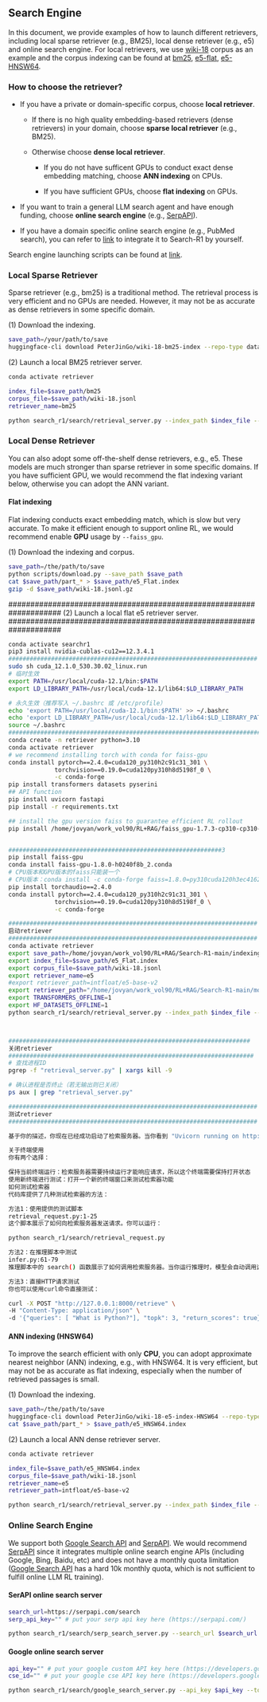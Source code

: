 
## Search Engine

In this document, we provide examples of how to launch different retrievers, including local sparse retriever (e.g., BM25), local dense retriever (e.g., e5) and online search engine.
For local retrievers, we use [wiki-18](https://huggingface.co/datasets/PeterJinGo/wiki-18-corpus) corpus as an example and the corpus indexing can be found at [bm25](https://huggingface.co/datasets/PeterJinGo/wiki-18-bm25-index), [e5-flat](https://huggingface.co/datasets/PeterJinGo/wiki-18-e5-index), [e5-HNSW64](https://huggingface.co/datasets/PeterJinGo/wiki-18-e5-index-HNSW64).

### How to choose the retriever?

- If you have a private or domain-specific corpus, choose **local retriever**.

    - If there is no high quality embedding-based retrievers (dense retrievers) in your domain, choose **sparse local retriever** (e.g., BM25).

    - Otherwise choose **dense local retriever**.
    
        - If you do not have sufficent GPUs to conduct exact dense embedding matching, choose **ANN indexing** on CPUs.

        - If you have sufficient GPUs, choose **flat indexing** on GPUs.


- If you want to train a general LLM search agent and have enough funding, choose **online search engine** (e.g., [SerpAPI](https://serpapi.com/)).


- If you have a domain specific online search engine (e.g., PubMed search), you can refer to [link](https://github.com/PeterGriffinJin/Search-R1/blob/main/search_r1/search/serp_search_server.py) to integrate it to Search-R1 by yourself.

Search engine launching scripts can be found at [link](https://github.com/PeterGriffinJin/Search-R1/tree/main/example/retriever).

### Local Sparse Retriever

Sparse retriever (e.g., bm25) is a traditional method. The retrieval process is very efficient and no GPUs are needed. However, it may not be as accurate as dense retrievers in some specific domain.

(1) Download the indexing.
```bash
save_path=/your/path/to/save
huggingface-cli download PeterJinGo/wiki-18-bm25-index --repo-type dataset --local-dir $save_path
```

(2) Launch a local BM25 retriever server.
```bash
conda activate retriever

index_file=$save_path/bm25
corpus_file=$save_path/wiki-18.jsonl
retriever_name=bm25

python search_r1/search/retrieval_server.py --index_path $index_file --corpus_path $corpus_file --topk 3 --retriever_name $retriever_name
```


### Local Dense Retriever

You can also adopt some off-the-shelf dense retrievers, e.g., e5. These models are much stronger than sparse retriever in some specific domains.
If you have sufficient GPU, we would recommend the flat indexing variant below, otherwise you can adopt the ANN variant.

#### Flat indexing

Flat indexing conducts exact embedding match, which is slow but very accurate. To make it efficient enough to support online RL, we would recommend enable **GPU** usage by ```--faiss_gpu```.

(1) Download the indexing and corpus.
```bash
save_path=/the/path/to/save
python scripts/download.py --save_path $save_path
cat $save_path/part_* > $save_path/e5_Flat.index
gzip -d $save_path/wiki-18.jsonl.gz
```


####################################################################
(2) Launch a local flat e5 retriever server.
####################################################################
```bash
conda activate searchr1
pip3 install nvidia-cublas-cu12==12.3.4.1 
######################################################################
sudo sh cuda_12.1.0_530.30.02_linux.run
# 临时生效
export PATH=/usr/local/cuda-12.1/bin:$PATH
export LD_LIBRARY_PATH=/usr/local/cuda-12.1/lib64:$LD_LIBRARY_PATH

# 永久生效（推荐写入 ~/.bashrc 或 /etc/profile）
echo 'export PATH=/usr/local/cuda-12.1/bin:$PATH' >> ~/.bashrc
echo 'export LD_LIBRARY_PATH=/usr/local/cuda-12.1/lib64:$LD_LIBRARY_PATH' >> ~/.bashrc
source ~/.bashrc
#################################################################################
conda create -n retriever python=3.10
conda activate retriever
# we recommend installing torch with conda for faiss-gpu
conda install pytorch==2.4.0=cuda120_py310h2c91c31_301 \
             torchvision==0.19.0=cuda120py310h8d5198f_0 \
             -c conda-forge
pip install transformers datasets pyserini
## API function
pip install uvicorn fastapi
pip install -r requirements.txt

## install the gpu version faiss to guarantee efficient RL rollout
pip install /home/jovyan/work_vol90/RL+RAG/faiss_gpu-1.7.3-cp310-cp310-manylinux_2_17_x86_64.manylinux2014_x86_64.whl


############################################################3
pip install faiss-gpu
conda install faiss-gpu-1.8.0-h0240f8b_2.conda 
# CPU版本和GPU版本的faiss只能装一个
# CPU版本：conda install -c conda-forge faiss=1.8.0=py310cuda120h3ec4162_1_cuda
pip install torchaudio==2.4.0 
conda install pytorch==2.4.0=cuda120_py310h2c91c31_301 \
             torchvision==0.19.0=cuda120py310h8d5198f_0 \
             -c conda-forge

######################################################################
启动retriever
######################################################################
conda activate retriever
export save_path=/home/jovyan/work_vol90/RL+RAG/Search-R1-main/indexing_corpus
export index_file=$save_path/e5_Flat.index
export corpus_file=$save_path/wiki-18.jsonl
export retriever_name=e5
#export retriever_path=intfloat/e5-base-v2
export retriever_path="/home/jovyan/work_vol90/RL+RAG/Search-R1-main/models/intfloat_e5-base-v2"
export TRANSFORMERS_OFFLINE=1
export HF_DATASETS_OFFLINE=1
python search_r1/search/retrieval_server.py --index_path $index_file --corpus_path $corpus_file --topk 3 --retriever_name $retriever_name --retriever_model $retriever_path --faiss_gpu



####################################################################
关闭retriever
#####################################################################
# 查找进程ID
pgrep -f "retrieval_server.py" | xargs kill -9

# 确认进程是否终止（若无输出则已关闭）
ps aux | grep "retrieval_server.py"

######################################################################
测试retriever
######################################################################

基于你的描述，你现在已经成功启动了检索服务器。当你看到 "Uvicorn running on http://0.0.0.0:8000 (Press CTRL+C to quit)" 时，这意味着检索服务器正在运行并监听8000端口。

关于终端使用
你有两个选择：

保持当前终端运行：检索服务器需要持续运行才能响应请求，所以这个终端需要保持打开状态
使用新终端进行测试：打开一个新的终端窗口来测试检索器功能
如何测试检索器
代码库提供了几种测试检索器的方法：

方法1：使用提供的测试脚本
retrieval_request.py:1-25
这个脚本展示了如何向检索服务器发送请求。你可以运行：

python search_r1/search/retrieval_request.py

方法2：在推理脚本中测试
infer.py:61-79
推理脚本中的 search() 函数展示了如何调用检索服务器。当你运行推理时，模型会自动调用这个函数来搜索相关信息。

方法3：直接HTTP请求测试
你也可以使用curl命令直接测试：

curl -X POST "http://127.0.0.1:8000/retrieve" \
-H "Content-Type: application/json" \
-d '{"queries": [ "What is Python?"], "topk": 3, "return_scores": true}'

```


#### ANN indexing (HNSW64)

To improve the search efficient with only **CPU**, you can adopt approximate nearest neighbor (ANN) indexing, e.g., with HNSW64.
It is very efficient, but may not be as accurate as flat indexing, especially when the number of retrieved passages is small.

(1) Download the indexing.
```bash
save_path=/the/path/to/save
huggingface-cli download PeterJinGo/wiki-18-e5-index-HNSW64 --repo-type dataset --local-dir $save_path
cat $save_path/part_* > $save_path/e5_HNSW64.index
```


(2) Launch a local ANN dense retriever server.
```bash
conda activate retriever

index_file=$save_path/e5_HNSW64.index
corpus_file=$save_path/wiki-18.jsonl
retriever_name=e5
retriever_path=intfloat/e5-base-v2

python search_r1/search/retrieval_server.py --index_path $index_file --corpus_path $corpus_file --topk 3 --retriever_name $retriever_name --retriever_model $retriever_path
```


### Online Search Engine

We support both [Google Search API](https://developers.google.com/custom-search/v1/overview) and [SerpAPI](https://serpapi.com/). We would recommend [SerpAPI](https://serpapi.com/) since it integrates multiple online search engine APIs (including Google, Bing, Baidu, etc) and does not have a monthly quota limitation ([Google Search API](https://developers.google.com/custom-search/v1/overview) has a hard 10k monthly quota, which is not sufficient to fulfill online LLM RL training).

#### SerAPI online search server

```bash
search_url=https://serpapi.com/search
serp_api_key="" # put your serp api key here (https://serpapi.com/)

python search_r1/search/serp_search_server.py --search_url $search_url --topk 3 --serp_api_key $serp_api_key
```

#### Google online search server

```bash
api_key="" # put your google custom API key here (https://developers.google.com/custom-search/v1/overview)
cse_id="" # put your google cse API key here (https://developers.google.com/custom-search/v1/overview)

python search_r1/search/google_search_server.py --api_key $api_key --topk 5 --cse_id $cse_id --snippet_only
```

